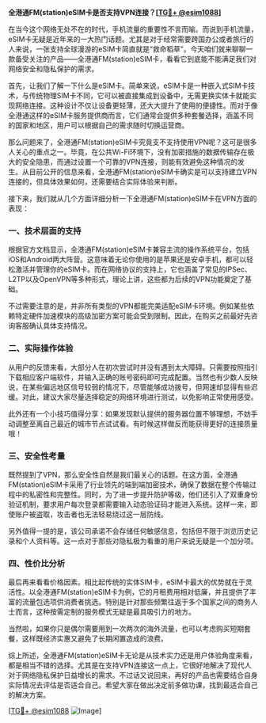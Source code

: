 **全港通FM(station)eSIM卡是否支持VPN连接？[[TG💪+ @esim1088](https://t.me/s/esim1088)]**

在当今这个网络无处不在的时代，手机流量的重要性不言而喻。而说到手机流量，eSIM卡无疑是近年来的一大热门话题。尤其是对于经常需要跨国办公或者旅行的人来说，一张支持全球漫游的eSIM卡简直就是“救命稻草”。今天咱们就来聊聊一款备受关注的产品——全港通FM(station)eSIM卡，看看它到底能不能满足我们对网络安全和隐私保护的需求。

首先，让我们了解一下什么是eSIM卡。简单来说，eSIM卡是一种嵌入式SIM卡技术，与传统物理SIM卡不同，它可以被直接集成到设备中，无需更换实体卡就能实现网络连接。这种设计不仅让设备更轻薄，还大大提升了使用的便捷性。而对于像全港通这样的eSIM卡服务提供商而言，它们通常会提供多种套餐选择，涵盖不同的国家和地区，用户可以根据自己的需求随时切换运营商。

那么问题来了，全港通FM(station)eSIM卡究竟支不支持使用VPN呢？这可是很多人关心的重点之一。毕竟，在公共Wi-Fi环境下，没有加密措施的数据传输存在极大的安全隐患，而通过设置一个可靠的VPN连接，则能有效避免这种情况的发生。从目前公开的信息来看，全港通FM(station)eSIM卡确实是可以支持建立VPN连接的，但具体效果如何，还需要结合实际体验来判断。

接下来，我们就从几个方面详细分析一下全港通FM(station)eSIM卡在VPN方面的表现：

### **一、技术层面的支持**
根据官方文档显示，全港通FM(station)eSIM卡兼容主流的操作系统平台，包括iOS和Android两大阵营。这意味着无论你使用的是苹果还是安卓手机，都可以轻松激活并管理你的eSIM卡。而在网络协议的支持上，它也涵盖了常见的IPSec、L2TP以及OpenVPN等多种形式，理论上讲，这些都为后续的VPN功能奠定了基础。

不过需要注意的是，并非所有类型的VPN都能完美适配eSIM卡环境。例如某些依赖特定硬件加速模块的高级加密方案可能会受到限制。因此，在购买之前最好先咨询客服确认具体支持情况。

### **二、实际操作体验**
从用户的反馈来看，大部分人在初次尝试时并没有遇到太大障碍。只需要按照指引下载相应客户端软件，并输入正确的账号密码即可完成配置。当然也有少数人反映说，在某些偏远地区信号较弱的情况下，尽管能够成功拨号，但网速却显得有些迟缓。对此，建议大家尽量选择稳定的网络环境进行测试，以免影响正常使用感受。

此外还有一个小技巧值得分享：如果发现默认提供的服务器位置不够理想，不妨手动调整至离自己最近的城市节点试试看。有时候这样做反而能获得更好的连接质量哦！

### **三、安全性考量**
既然提到了VPN，那么安全性自然是我们最关心的话题。在这方面，全港通FM(station)eSIM卡采用了行业领先的端到端加密技术，确保了数据在整个传输过程中的私密性和完整性。同时，为了进一步提升防护等级，他们还引入了双重身份验证机制，要求用户每次登录都需要输入动态验证码才能进入系统。这样一来，即使账户被盗取，攻击者也无法轻易绕过这一层防线。

另外值得一提的是，该公司承诺不会存储任何敏感信息，包括但不限于浏览历史记录和个人资料等。这一点对于那些对隐私极为看重的用户来说无疑是一个加分项。

### **四、性价比分析**
最后再来看看价格因素。相比起传统的实体SIM卡，eSIM卡最大的优势就在于灵活性。以全港通FM(station)eSIM卡为例，它的月租费用相对低廉，并且提供了丰富的流量包选项供消费者挑选。特别是针对那些频繁往返于多个国家之间的商务人士而言，这种按需定制的服务模式无疑是最具吸引力的地方。

当然啦，如果你只是偶尔需要用到一次两次的海外流量，也可以考虑购买短期套餐，这样既经济实惠又避免了长期闲置造成的浪费。

综上所述，全港通FM(station)eSIM卡无论是从技术实力还是用户体验角度来看，都是相当不错的选择。尤其是在支持VPN连接这一点上，它很好地解决了现代人对于网络隐私保护日益增长的需求。不过话又说回来，再好的产品也需要结合自身实际情况去评估是否适合自己。希望大家在做出决定前多做功课，找到最适合自己的解决方案。

[[TG💪+ @esim1088](https://t.me/s/esim1088) ![Image](https://i.postimg.cc/4NQfJmqS/Snipaste-2025-05-13-00-14-12.png)]